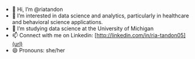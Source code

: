 - 👋 Hi, I’m @riatandon
- 👀 I’m interested in data science and analytics, particularly in healthcare and behavioral science applications.
- 🌱 I’m studying data science at the University of Michigan
- 📫 Connect with me on Linkedin: [http://linkedin.com/in/ria-tandon05](url)
- 😄 Pronouns: she/her

<!---
riatandon/riatandon is a ✨ special ✨ repository because its `README.md` (this file) appears on your GitHub profile.
You can click the Preview link to take a look at your changes.
--->
